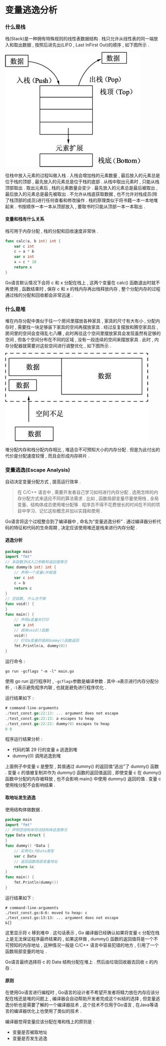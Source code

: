 # 变量逃逸分析

### 什么是栈

栈\(Stack\)是一种拥有特殊规则的线性表数据结构 . 栈只允许从线性表的同一端放入和取出数据 , 按照后进先出\(LIFO , Last InFirst Out\)的顺序 , 如下图所示 .

![](/assets/stack.png)

往栈中放入元素的过程叫做入栈 . 入栈会增加栈的元素数量 , 最后放入的元素总是位于栈的顶部 , 最先放入的元素总是位于栈的底部 . 从栈中取出元素时 , 只能从栈顶部取出 . 取出元素后 , 栈的元素数量会变少 . 最先放入的元素总是最后被取出 , 最后放入的元素总是最先被取出 . 不允许从栈底获取数据 , 也不允许对栈成员\(除了栈顶部的成员\)进行任何查看和修改操作 . 栈的原理类似于将书籍一本一本地堆起来 . 书按顺序一本一本从顶部放入 , 要取书时只能从顶部一本一本取出 .

#### 变量和栈有什么关系

栈可用于内存分配 , 栈的分配和回收速度非常快 .

```go
func calc(a, b int) int {
    var c int
    c = a * b
    var x int
    x = c * 10
    return x
}
```

Go语言默认情况下会将 c 和 x 分配在栈上 , 这两个变量在 calc\(\) 函数退出时就不再使用 , 函数结束时 , 保存 c 和 x 的栈内存再出栈释放内存 , 整个分配内存的过程通过栈的分配和回收都会非常迅速 .

### 什么是堆

堆在内存分配中类似于往一个房间里摆放各种家具 , 家具的尺寸有大有小 , 分配内存时 , 需要找一块足够装下家具的空间再摆放家具 . 经过反复摆放和腾空家具后 , 房间里的空间会变得乱七八糟 , 此时再往这个空间里摆放家具会发现虽然有足够的空间 , 但各个空间分布在不同的区域 , 没有一段连续的空间来摆放家具 . 此时 , 内存分配器就需要对这些空间进行调整优化 , 如下图所示 .

![](/assets/heap.png)

堆分配内存和栈分配内存相比 , 堆适合不可预知大小的内存分配 . 但是为此付出的代价是分配速度较慢 , 而且会形成内存碎片 .

### 变量逃逸\(Escape Analysis\)

自动决定变量分配方式 , 提高运行效率 .

> 在 C/C++ 语言中 , 需要开发者自己学习如何进行内存分配 , 选用怎样的内存分配方式来适应不同的算法需求 . 比如 , 函数局部变量尽量使用栈 , 全局变量、结构体成员使用堆分配等 . 程序员不得不花费很长的时间在不同的项目中学习、记忆这些概念并加以实践和使用 .

Go语言将这个过程整合到了编译器中 , 命名为“变量逃逸分析” . 通过编译器分析代码的特征和代码的生命周期 , 决定应该使用堆还是栈来进行内存分配 .

#### 逃逸分析

```go
package main
import "fmt"
// 本函数测试入口参数和返回值情况
func dummy(b int) int {
    // 声明一个变量c并赋值
    var c int
    c = b
    return c
}
// 空函数, 什么也不做
func void() {
}
func main() {
    // 声明a变量并打印
    var a int
    // 调用void()函数
    void()
    // 打印a变量的值和dummy()函数返回
    fmt.Println(a, dummy(0))
}
```

运行命令 :

```
go run -gcflags "-m -l" main.go
```

使用 go run 运行程序时 , `-gcflags`参数是编译参数 . 其中`-m`表示进行内存分配分析 , `-l`表示避免程序内联 , 也就是避免进行程序优化 .

运行结果如下 :

```go
# command-line-arguments
./test_const.go:22:13: ... argument does not escape
./test_const.go:22:13: a escapes to heap
./test_const.go:22:22: dummy(0) escapes to heap
0 0
```

程序运行结果分析 :

* 代码的第 29 行的变量 a 逃逸到堆
* dummy\(0\) 调用逃逸到堆

上面例子中变量 c 是整型 , 其值通过 dummy\(\) 的返回值“逃出”了 dummy\(\) 函数 . 变量 c 的值被复制并作为 dummy\(\) 函数的返回值返回 , 即使变量 c 在 dummy\(\) 函数中分配的内存被释放 , 也不会影响 main\(\) 中使用 dummy\(\) 返回的值 . 变量 c 使用栈分配不会影响结果 .

#### 取地址发生逃逸

使用结构体做数据 .

```go
package main
import "fmt"
// 声明空结构体测试结构体逃逸情况
type Data struct {
}
func dummy() *Data {
    // 实例化c为Data类型
    var c Data
    // 返回函数局部变量地址
    return &c
}
func main() {
    fmt.Println(dummy())
}
```

运行结果如下 : 

```
# command-line-arguments
./test_const.go:8:6: moved to heap: c
./test_const.go:13:13: ... argument does not escape
&{}
```

这里显示将 c 移到堆中 . 这句话表示 , Go 编译器已经确认如果将变量 c 分配在栈上是无法保证程序最终结果的 , 如果这样做 , dummy\(\) 函数的返回值将是一个不可预知的内存地址 , 这种情况一般是 C/C++ 语言中容易犯错的地方 , 引用了一个函数局部变量的地址 . 

Go语言最终选择将 c 的 Data 结构分配在堆上 . 然后由垃圾回收器去回收 c 的内存 . 

#### 原则

在使用Go语言进行编程时 , Go语言的设计者不希望开发者将精力放在内存应该分配在栈还是堆的问题上 , 编译器会自动帮助开发者完成这个纠结的选择 , 但变量逃逸分析也是需要了解的一个编译器技术 , 这个技术不仅用于Go语言 , 在Java等语言的编译器优化上也使用了类似的技术 . 

编译器觉得变量应该分配在堆和栈上的原则是 : 

* 变量是否被取地址
* 变量是否发生逃逸

  


